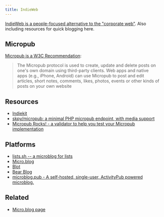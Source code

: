 ```yaml
---
title: IndieWeb
---
```


[IndieWeb is a people-focused alternative to the "corporate web"](https://indieweb.org/). Also including resources for quick blogging here.

## Micropub

[Micropub is a W3C Recommendation](https://www.w3.org/TR/micropub/#w3c-recommendation-23-may-2017):

> The Micropub protocol is used to create, update and delete posts on one's own domain using third-party clients. Web apps and native apps (e.g., iPhone, Android) can use Micropub to post and edit articles, short notes, comments, likes, photos, events or other kinds of posts on your own website

## Resources

- [Indiekit](https://getindiekit.com/)
- [skpy/micropub: a minimal PHP micropub endpoint, with media support](https://github.com/skpy/micropub)
- [Micropub Rocks! - a validator to help you test your Micropub implementation](https://micropub.rocks/)

## Platforms

- [lists.sh -- a microblog for lists](https://lists.sh/)
- [Micro.blog](https://micro.blog/)
- [Blot](https://blot.im/)
- [Bear Blog](https://bearblog.dev/)
- [microblog.pub - A self-hosted, single-user, ActivityPub powered microblog.](https://docs.microblog.pub/)

## Related

- [Micro.blog page](/indieweb/microblog)
